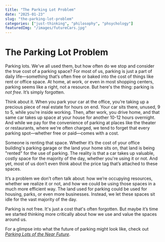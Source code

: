 ```yaml
---
title: "The Parking Lot Problem"
date: "2025-01-23"
slug: "the-parking-lot-problem"
categories: ["just-thinking", "philosophy", "phsychology"]
featuredImg: "/images/futureCars.jpg"
---
```


# The Parking Lot Problem

Parking lots. We’ve all used them, but how often do we stop and consider the true cost of a parking space? For most of us, parking is just a part of daily life—something that’s often free or baked into the cost of things like rent or office space. At home, at work, or even in most shopping centers, parking seems like a right, not a resource. But here's the thing: parking is *not free*. It’s simply forgotten.

Think about it. When you park your car at the office, you’re taking up a precious piece of real estate for hours on end. Your car sits there, unused, 9 to 5, while you’re inside working. Then, after work, you drive home, and that same car takes up space at your house for another 10-12 hours overnight. And while we pay for the convenience of parking at places like the theater or restaurants, where we're often charged, we tend to forget that every parking spot—whether free or paid—comes with a cost.

Someone is renting that space. Whether it’s the cost of your office building's parking garage or the land your home sits on, that land is being "rented" for the use of parking. The reality is that a car takes up valuable, costly space for the majority of the day, whether you're using it or not. And yet, most of us don’t even think about the price tag that’s attached to these spaces.

It’s a problem we don’t often talk about: how we’re occupying resources, whether we realize it or not, and how we could be using those spaces in a much more efficient way. The land used for parking could be used for housing, parks, or even more businesses. Instead, we let these spaces sit idle for the vast majority of the day.

Parking is not free. It's just a cost that's often forgotten. But maybe it’s time we started thinking more critically about how we use and value the spaces around us.

For a glimpse into what the future of parking might look like, check out [*Parking Lots of the Near Future*](parking-lots-of-the-near-future).
